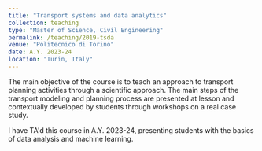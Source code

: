 ```yaml
---
title: "Transport systems and data analytics"
collection: teaching
type: "Master of Science, Civil Engineering"
permalink: /teaching/2019-tsda
venue: "Politecnico di Torino"
date: A.Y. 2023-24
location: "Turin, Italy"
---
```

The main objective of the course is to teach an approach to transport planning activities through a scientific approach. The main steps of the transport modeling and planning process are presented at lesson and contextually developed by students through workshops on a real case study. 

I have TA'd this course in A.Y. 2023-24, presenting students with the basics of data analysis and machine learning.

